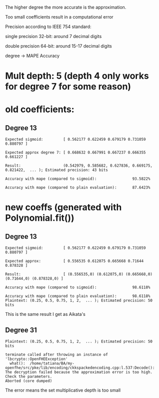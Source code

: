 The higher degree the more accurate is the approximation.

Too small coefficients result in a computational error

Precision according to IEEE 754 standard:

single precision 32-bit: around 7 decimal digits

double precision 64-bit: around 15-17 decimal digits


degree -> MAPE Accuracy

# Mult depth: 5 (depth 4 only works for degree 7 for some reason)
# old coefficients:
## Degree 13 

```
Expected sigmoid:         [ 0.562177 0.622459 0.679179 0.731059 0.880797 ]

Expected approx degree 7: [ 0.668632 0.667991 0.667237 0.666355 0.661227 ]

Result:                   (0.542979, 0.585682, 0.627836, 0.669175, 0.821422,  ... ); Estimated precision: 43 bits

Accuracy with mape (compared to sigmoid):                93.5822%

Accuracy with mape (compared to plain evaluation):       87.6423%
```

# new coeffs (generated with Polynomial.fit())
## Degree 13 

```
Expected sigmoid:         [ 0.562177 0.622459 0.679179 0.731059 0.880797 ]

Expected approx:          [ 0.556535 0.612075 0.665668 0.71644 0.878328 ]

Result:                   [ (0.556535,0) (0.612075,0) (0.665668,0) (0.71644,0) (0.878328,0) ]

Accuracy with mape (compared to sigmoid):                98.6118% 

Accuracy with mape (compared to plain evaluation):       98.6118%
Plaintext: (0.25, 0.5, 0.75, 1, 2,  ... ); Estimated precision: 50 bits
```

This is the same result I get as Aikata's 

## Degree 31

```
Plaintext: (0.25, 0.5, 0.75, 1, 2,  ... ); Estimated precision: 50 bits

terminate called after throwing an instance of 'lbcrypto::OpenFHEException'
  what():  /home/tatiana/BA/my-openfhe/src/pke/lib/encoding/ckkspackedencoding.cpp:l.537:Decode(): The decryption failed because the approximation error is too high. Check the parameters. 
Aborted (core dumped)

```
The error means the set multiplicative depth is too small

